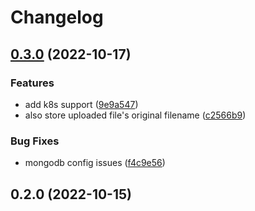 # Changelog

## [0.3.0](https://github.com/kazimanzurrashid/file-server/compare/0.2.0...0.3.0) (2022-10-17)


### Features

* add k8s support ([9e9a547](https://github.com/kazimanzurrashid/file-server/commit/9e9a547494d6c439735ceac89f22060d958c2243))
* also store uploaded file's original filename ([c2566b9](https://github.com/kazimanzurrashid/file-server/commit/c2566b9b80e61528b4d0390ffef56bb16072172d))


### Bug Fixes

* mongodb config issues ([f4c9e56](https://github.com/kazimanzurrashid/file-server/commit/f4c9e56539d45db574850d0f789115ded33978e9))

## 0.2.0 (2022-10-15)